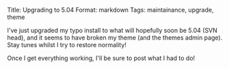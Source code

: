 Title: Upgrading to 5.04
Format: markdown
Tags: maintainance, upgrade, theme

I've just upgraded my typo install to what will hopefully soon be 5.04 (SVN head), and it seems to have broken my theme (and the themes admin page). Stay tunes whilst I try to restore normality!

Once I get everything working, I'll be sure to post what I had to do!